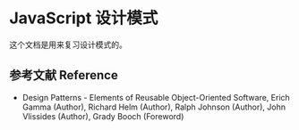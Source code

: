 # JavaScript 设计模式

这个文档是用来复习设计模式的。

## 参考文献 Reference

* Design Patterns - Elements of Reusable Object-Oriented Software, Erich Gamma \(Author\), Richard Helm \(Author\), Ralph Johnson \(Author\), John Vlissides \(Author\), Grady Booch \(Foreword\)



